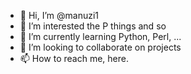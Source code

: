 - 👋 Hi, I’m @manuzi1
- 👀 I’m interested the P things and so
- 🌱 I’m currently learning Python, Perl, ...
- 💞️ I’m looking to collaborate on projects
- 📫 How to reach me, here.
<!---
manuzi1/manuzi1 is a ✨ special ✨ repository because its `README.md` (this file) appears on your GitHub profile.
You can click the Preview link to take a look at your changes.
--->

